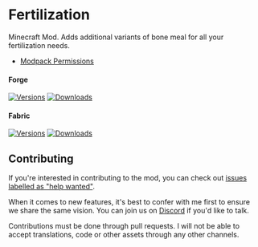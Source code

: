 # Fertilization

Minecraft Mod. Adds additional variants of bone meal for all your fertilization needs.

- [Modpack Permissions](https://mods.twelveiterations.com/permissions)

#### Forge

[![Versions](http://cf.way2muchnoise.eu/versions/304095_latest.svg)](https://minecraft.curseforge.com/projects/fertilization) [![Downloads](http://cf.way2muchnoise.eu/full_304095_downloads.svg)](https://minecraft.curseforge.com/projects/fertilization)

#### Fabric

[![Versions](http://cf.way2muchnoise.eu/versions/506759_latest.svg)](https://minecraft.curseforge.com/projects/fertilization-fabric) [![Downloads](http://cf.way2muchnoise.eu/full_506759_downloads.svg)](https://minecraft.curseforge.com/projects/fertilization-fabric)

## Contributing

If you're interested in contributing to the mod, you can check out [issues labelled as "help wanted"](https://github.com/TwelveIterationMods/Fertilization/issues?q=is%3Aopen+is%3Aissue+label%3A%22help+wanted%22).

When it comes to new features, it's best to confer with me first to ensure we share the same vision. You can join us on [Discord](https://discord.gg/VAfZ2Nau6j) if you'd like to talk.

Contributions must be done through pull requests. I will not be able to accept translations, code or other assets through any other channels.
